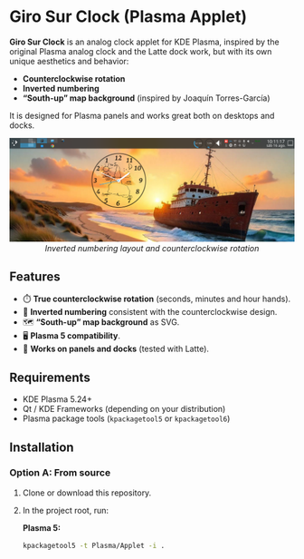# Giro Sur Clock (Plasma Applet)

**Giro Sur Clock** is an analog clock applet for KDE Plasma, inspired by the original Plasma analog clock and the Latte dock work, but with its own unique aesthetics and behavior:  
- **Counterclockwise rotation**  
- **Inverted numbering**  
- **“South-up” map background** (inspired by Joaquín Torres-García)  

It is designed for Plasma panels and works great both on desktops and docks.

<p align="center">
  <img src="contents/images/screenshot-1.png" width="640"><br/>
  <i>Inverted numbering layout and counterclockwise rotation</i>
</p>

## Features

- ⏱️ **True counterclockwise rotation** (seconds, minutes and hour hands).  
- 🔢 **Inverted numbering** consistent with the counterclockwise design.  
- 🗺️ **“South-up” map background** as SVG.  
- 🖥️ **Plasma 5 compatibility**.  
- 🧩 **Works on panels and docks** (tested with Latte).  

## Requirements

- KDE Plasma 5.24+ 
- Qt / KDE Frameworks (depending on your distribution)  
- Plasma package tools (`kpackagetool5` or `kpackagetool6`)  

## Installation

### Option A: From source
1. Clone or download this repository.  
2. In the project root, run:  



   **Plasma 5:**
   ```bash
   kpackagetool5 -t Plasma/Applet -i .






